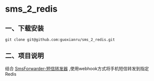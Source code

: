 # sms_2_redis

## 一、下载安装

```shell
git clone git@github.com:guoxianru/sms_2_redis.git
```

## 二、项目说明

结合 [SmsForwarder-短信转发器](https://github.com/pppscn/SmsForwarder) ,使用webhook方式将手机短信转发到指定Redis
